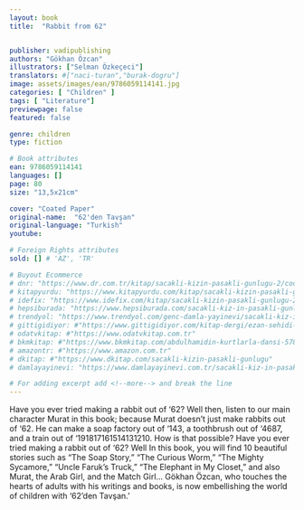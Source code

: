 ```yaml
---
layout: book
title:  "Rabbit from 62"


publisher: vadipublishing
authors: "Gökhan Özcan"
illustrators: ["Selman Özkeçeci"]
translators: #["naci-turan","burak-dogru"]
image: assets/images/ean/9786059114141.jpg
categories: [ "Children" ]
tags: [ "Literature"]
previewpage: false
featured: false

genre: children
type: fiction

# Book attributes
ean: 9786059114141
languages: []
page: 80
size: "13,5x21cm"

cover: "Coated Paper"
original-name:  "62'den Tavşan"
original-language: "Turkish"
youtube:

# Foreign Rights attributes
sold: [] # 'AZ', 'TR'

# Buyout Ecommerce
# dnr: "https://www.dr.com.tr/kitap/sacakli-kizin-pasakli-gunlugu-2/cocuk-ve-genclik/genclik-10-yas/roman-oyku/urunno=0001893059001"
# kitapyurdu: "https://www.kitapyurdu.com/kitap/sacakli-kizin-pasakli-gunlugu-2-/560122.html&filter_name=Sa%C3%A7akl%C4%B1+K%C4%B1z%27%C4%B1n+Pasakl%C4%B1+G%C3%BCnl%C3%BC%C4%9F%C3%BC+2"
# idefix: "https://www.idefix.com/kitap/sacakli-kizin-pasakli-gunlugu-2/cocuk-ve-genclik/genclik-10-yas/roman-oyku/urunno=0001893059001"
# hepsiburada: "https://www.hepsiburada.com/sacakli-kiz-in-pasakli-gunlugu-2-damla-yayinevi-p-HBV000012ER86"
# trendyol: "https://www.trendyol.com/genc-damla-yayinevi/sacakli-kiz-in-pasakli-gunlugu-2-p-54825777"
# gittigidiyor: #"https://www.gittigidiyor.com/kitap-dergi/ezan-sehidi-adnan-menderes_pdp_732728793"
# odatvkitap: #"https://www.odatvkitap.com.tr"
# bkmkitap: #"https://www.bkmkitap.com/abdulhamidin-kurtlarla-dansi-578226"
# amazontr: #"https://www.amazon.com.tr"
# dkitap: #"https://www.dkitap.com/sacakli-kizin-pasakli-gunlugu"
# damlayayinevi: "https://www.damlayayinevi.com.tr/sacakli-kiz-in-pasakli-gunlugu-2-bu-iste-bi-terslik-var"

# For adding excerpt add <!--more--> and break the line
---
```

Have you ever tried making a rabbit out of ‘62?
Well then, listen to our main character Murat in
this book; because Murat doesn’t just make rabbits out of ‘62. He can make a soap factory out of
‘143, a toothbrush out of ‘4687, and a train out of
‘191817161514131210. How is that possible?
Have you ever tried making a rabbit out of ‘62?
Well In this book, you will find 10 beautiful stories
such as “The Soap Story,” “The Curious Worm,”
“The Mighty Sycamore,” “Uncle Faruk’s Truck,”
“The Elephant in My Closet,” and also Murat, the
Arab Girl, and the Match Girl... Gökhan Özcan,
who touches the hearts of adults with his writings
and books, is now embellishing the world of children with ‘62’den Tavşan.’
<!--more--> 

